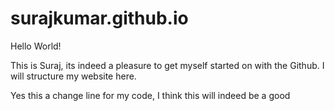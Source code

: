 # surajkumar.github.io


Hello World!

This is Suraj, its indeed a pleasure to get myself started on with the Github. I will structure my website here. 

Yes this a change line for my code, I think this will indeed be a good
